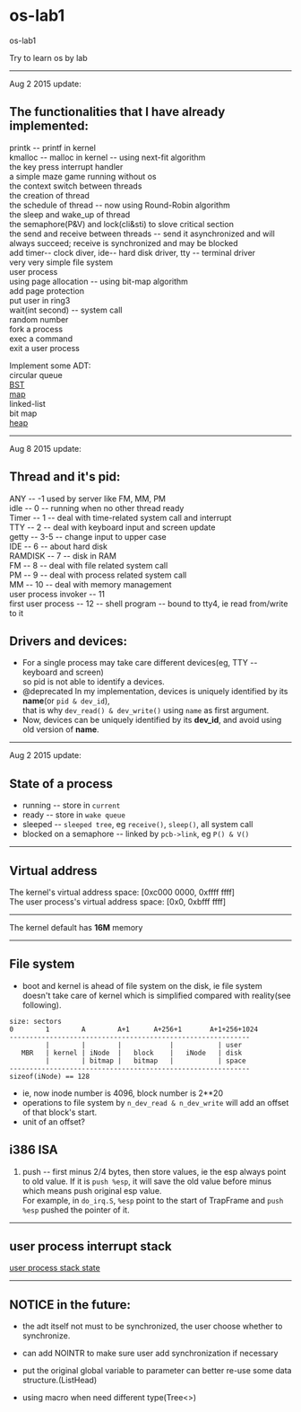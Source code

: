 # os-lab1
os-lab1

Try to learn os by lab

------------------------------

Aug 2 2015 update:

## The functionalities that I have already implemented:

printk -- printf in kernel  
kmalloc -- malloc in kernel -- using next-fit algorithm  
the key press interrupt handler  
a simple maze game running without os  
the context switch between threads  
the creation of thread  
the schedule of thread -- now using Round-Robin algorithm  
the sleep and wake_up of thread  
the semaphore(P&V) and lock(cli&sti) to slove critical section  
the send and receive between threads  -- send it asynchronized and will always succeed; receive is synchronized and may be blocked   
add timer-- clock diver, ide-- hard disk driver, tty -- terminal driver  
very very simple file system  
user process  
using page allocation  -- using bit-map algorithm  
add page protection  
put user in ring3  
wait(int second) -- system call  
random number  
fork a process  
exec a command  
exit a user process  




Implement some ADT:  
circular queue  
[BST](docs/ADT/BST.md)  
[map](docs/ADT/map.md)  
linked-list  
bit map  
[heap](docs/ADT/heap.md)

-----------------------------

Aug 8 2015 update:

## Thread and it's pid:  
ANY -- -1 used by server like FM, MM, PM  
idle -- 0  -- running when no other thread ready  
Timer -- 1  -- deal with time-related system call and interrupt  
TTY -- 2  -- deal with keyboard input and screen update  
getty -- 3-5  -- change input to upper case  
IDE -- 6  -- about hard disk  
RAMDISK -- 7  -- disk in RAM  
FM -- 8  -- deal with file related system call  
PM -- 9  -- deal with process related system call  
MM -- 10  -- deal with memory management  
user process invoker -- 11  
first user process -- 12  -- shell program -- bound to tty4, ie read from/write to it  


## Drivers and devices:
- For a single process may take care different devices(eg, TTY -- keyboard and screen)  
so pid is not able to identify a devices.  
- @deprecated In my implementation, devices is uniquely identified by its **name**(or `pid & dev_id`),  
that is why `dev_read() & dev_write()` using `name` as first argument.  
- Now, devices can be uniquely identified by its **dev_id**, and avoid using old version of **name**.

-----------------

Aug 2 2015 update:

## State of a process
- running -- store in `current`
- ready -- store in `wake queue`
- sleeped -- `sleeped tree`, eg `receive()`, `sleep()`, all system call
- blocked on a semaphore -- linked by `pcb->link`, eg `P() & V()`


----------------------

## Virtual address
The kernel's virtual address space: [0xc000 0000, 0xffff ffff]  
The user process's virtual address space: [0x0, 0xbfff ffff]  


-----------------

The kernel default has **16M** memory  

-----------------------

## File system
- boot and kernel is ahead of file system on the disk, ie file system  
doesn't take care of kernel which is simplified compared with reality(see following).  

```
size: sectors
0        1        A        A+1      A+256+1       A+1+256+1024
------------------------------------------------------------
         |        |        |            |           | user 
   MBR   | kernel | iNode  |   block    |   iNode   | disk
         |        | bitmap |   bitmap   |           | space
------------------------------------------------------------
sizeof(iNode) == 128
```
- ie, now inode number is 4096, block number is 2**20
- operations to file system by `n_dev_read & n_dev_write` will add an offset of that block's start.
- unit of an offset?


## i386 ISA
1. push -- first minus 2/4 bytes, then store values, ie the esp always point to old value. If it is `push %esp`, it will save the old value before minus which means push original esp value.  
For example, in `do_irq.S`, `%esp` point to the start of TrapFrame and `push %esp` pushed the pointer of it.


-------------------------

## user process interrupt stack
[user process stack state](docs/pic/user_process_stack.jpg)


---------------------

## NOTICE in the future:
- the adt itself not must to be synchronized, the user choose whether to synchronize.  
- can add NOINTR to make sure user add synchronization if necessary  

- put the original global variable to parameter can better re-use some data structure.(ListHead)
- using macro when need different type(Tree<>)


